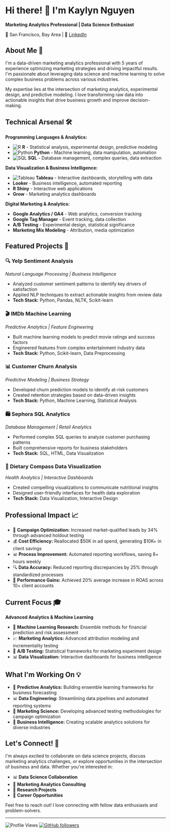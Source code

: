 # Hi there! 👋 I'm Kaylyn Nguyen

**Marketing Analytics Professional | Data Science Enthusiast**

📍 San Francisco, Bay Area | 🔗 [LinkedIn](https://linkedin.com/in/kaylyn-nguyen)

## About Me 🚀

I'm a data-driven marketing analytics professional with 5 years of experience optimizing marketing strategies and driving impactful results. I'm passionate about leveraging data science and machine learning to solve complex business problems across various industries.

My expertise lies at the intersection of marketing analytics, experimental design, and predictive modeling. I love transforming raw data into actionable insights that drive business growth and improve decision-making.

## Technical Arsenal 🛠️

**Programming Languages & Analytics:**
- ![R](https://img.shields.io/badge/-R-276DC3?style=flat-square&logo=r&logoColor=white) **R** - Statistical analysis, experimental design, predictive modeling
- ![Python](https://img.shields.io/badge/-Python-3776AB?style=flat-square&logo=python&logoColor=white) **Python** - Machine learning, data manipulation, automation
- ![SQL](https://img.shields.io/badge/-SQL-4479A1?style=flat-square&logo=postgresql&logoColor=white) **SQL** - Database management, complex queries, data extraction

**Data Visualization & Business Intelligence:**
- ![Tableau](https://img.shields.io/badge/-Tableau-E97627?style=flat-square&logo=tableau&logoColor=white) **Tableau** - Interactive dashboards, storytelling with data
- **Looker** - Business intelligence, automated reporting
- **R Shiny** - Interactive web applications
- **Grow** - Marketing analytics dashboards

**Digital Marketing & Analytics:**
- **Google Analytics / GA4** - Web analytics, conversion tracking
- **Google Tag Manager** - Event tracking, data collection
- **A/B Testing** - Experimental design, statistical significance
- **Marketing Mix Modeling** - Attribution, media optimization

## Featured Projects 🎯

### 🔍 **Yelp Sentiment Analysis**
*Natural Language Processing | Business Intelligence*
- Analyzed customer sentiment patterns to identify key drivers of satisfaction
- Applied NLP techniques to extract actionable insights from review data
- **Tech Stack:** Python, Pandas, NLTK, Scikit-learn

### 🎬 **IMDb Machine Learning**
*Predictive Analytics | Feature Engineering*
- Built machine learning models to predict movie ratings and success factors
- Engineered features from complex entertainment industry data
- **Tech Stack:** Python, Scikit-learn, Data Preprocessing

### 📊 **Customer Churn Analysis**
*Predictive Modeling | Business Strategy*
- Developed churn prediction models to identify at-risk customers
- Created retention strategies based on data-driven insights
- **Tech Stack:** Python, Machine Learning, Statistical Analysis

### 🛍️ **Sephora SQL Analytics**
*Database Management | Retail Analytics*
- Performed complex SQL queries to analyze customer purchasing patterns
- Built comprehensive reports for business stakeholders
- **Tech Stack:** SQL, HTML, Data Visualization

### 🍎 **Dietary Compass Data Visualization**
*Health Analytics | Interactive Dashboards*
- Created compelling visualizations to communicate nutritional insights
- Designed user-friendly interfaces for health data exploration
- **Tech Stack:** Data Visualization, Interactive Design

## Professional Impact 📈

- 🎯 **Campaign Optimization:** Increased market-qualified leads by 34% through advanced holdout testing
- 💰 **Cost Efficiency:** Reallocated $50K in ad spend, generating $10K+ in client savings
- 📊 **Process Improvement:** Automated reporting workflows, saving 8+ hours weekly
- 🔍 **Data Accuracy:** Reduced reporting discrepancies by 25% through standardized processes
- 🚀 **Performance Gains:** Achieved 20% average increase in ROAS across 10+ client accounts

## Current Focus 🎓

**Advanced Analytics & Machine Learning**
- 🔬 **Machine Learning Research:** Ensemble methods for financial prediction and risk assessment
- 📈 **Marketing Analytics:** Advanced attribution modeling and incrementality testing
- 🎯 **A/B Testing:** Statistical frameworks for marketing experiment design
- 📊 **Data Visualization:** Interactive dashboards for business intelligence

## What I'm Working On 💡

- 🔬 **Predictive Analytics:** Building ensemble learning frameworks for business forecasting
- 📊 **Data Engineering:** Streamlining data pipelines and automated reporting systems
- 🎯 **Marketing Science:** Developing advanced testing methodologies for campaign optimization
- 💼 **Business Intelligence:** Creating scalable analytics solutions for diverse industries

## Let's Connect! 🤝

I'm always excited to collaborate on data science projects, discuss marketing analytics challenges, or explore opportunities in the intersection of business and data. Whether you're interested in:

- 📊 **Data Science Collaboration**
- 🎯 **Marketing Analytics Consulting**
- 🔬 **Research Projects**
- 💼 **Career Opportunities**

Feel free to reach out! I love connecting with fellow data enthusiasts and problem-solvers.

---

![Profile Views](https://komarev.com/ghpvc/?username=KaylynNguyen97&color=blueviolet)
[![GitHub followers](https://img.shields.io/github/followers/KaylynNguyen97?style=social)](https://github.com/KaylynNguyen97)
